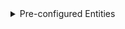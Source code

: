 <details class="py-4 px-5 flex flex-col gap-1 bg-secondary shadow-primary rounded-md text-sm" markdown="1">
  <summary class="text-sm text-primary list-none">Pre-configured Entities<span class="fa fa-chevron-down float-right text-terciary"></span></summary>

For this tutorial, you'll need Kong Gateway entities, like services and routes, pre-configured. These entities are essential for Kong Gateway to function but installing them isn't the focus of this guide. Follow these steps to pre-configure them:
1. Create a `deck_files` directory and add the `kong.yaml` file to it.
2. Create a `prereqs.yaml` file within the same folder, and add the following content to it:
{% capture entities %}
```yaml
{{ include.data }}
```
{: data-file="prereqs.yaml" }
{% endcapture %}
{{ entities | indent: 3 }}
3. Sync your changes:
   ```sh
   deck gateway sync prereqs.yaml
   ```

To learn more about entities, you can read our [entities documentation](/entities/). 

</details>
